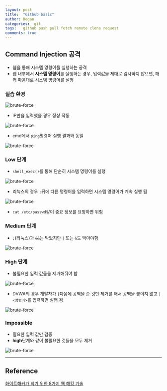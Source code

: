 ```yaml
---
layout: post
title:  "Github basic"
author: Degan
categories:  git
tags:	github push pull fetch remote clone request
comments: true
---
```


## Command Injection 공격

- 웹을 통해 시스템 명령어를 실행하는 공격
- 웹 내부에서 **시스템 명령어**를 실행하는 경우, 입력값을 제대로 검사하지 않으면, 해커 마음대로 시스템 명령어를 실행

### 실습 환경

![brute-force](https://degan85.github.io/assets/command-injection-1.png)

- IP만을 입력했을 경우 정상 작동

![brute-force](https://degan85.github.io/assets/command-injection-2.png)

- cmd에서 `ping`명령어 실행 결과와 동일

![brute-force](https://degan85.github.io/assets/command-injection-4.png)

### Low 단계

- `shell_exec()`를 통해 단순히 시스템 명령어를 실행

![brute-force](https://degan85.github.io/assets/command-injection-3.png)

- 리눅스의 경우 `;`뒤에 다른 명령어를 입력하면 시스템 명령어가 계속 실행 됨

![brute-force](https://degan85.github.io/assets/command-injection-6.png)

- `cat /etc/passwd`같이 중요 정보를 요청하면 위험

### Medium 단계

- `;`(리눅스)과 `&&`는 막았지만 `|` 또는 `&`도 막아야함

![brute-force](https://degan85.github.io/assets/command-injection-7.png)

### High 단계

- 불필요한 입력 값들을 제거해줘야 함

![brute-force](https://degan85.github.io/assets/command-injection-8.png)

- DVWA의 경우 개발자가 `|`다음에 공백을 준 것만 제거를 해서 공백을 붙이지 않고 `|<명령어>`를 입력하면 실행 됨

![brute-force](https://degan85.github.io/assets/command-injection-9.png)

### Impossible
- 필요한 입력 값만 검증
- **high**단계와 같이 불필요한 것들을 모두 제거

![brute-force](https://degan85.github.io/assets/command-injection-10.png)

---

## Reference

[화이트해커가 되기 위한 8가지 웹 해킹 기술](https://www.udemy.com/everything-about-white-hat-hacker/learn/v4/overview)
